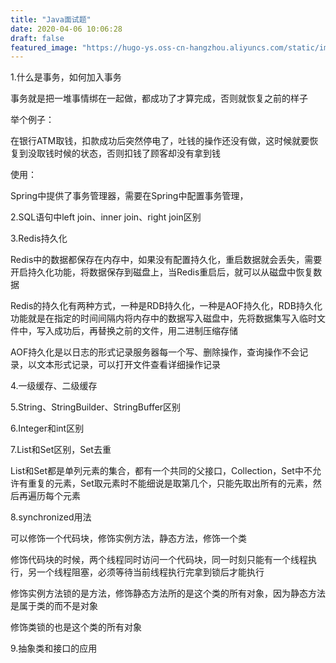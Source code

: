 ```yaml
---
title: "Java面试题"
date: 2020-04-06 10:06:28
draft: false
featured_image: "https://hugo-ys.oss-cn-hangzhou.aliyuncs.com/static/img/java.png"
---
```

1.什么是事务，如何加入事务

事务就是把一堆事情绑在一起做，都成功了才算完成，否则就恢复之前的样子

举个例子：

在银行ATM取钱，扣款成功后突然停电了，吐钱的操作还没有做，这时候就要恢复到没取钱时候的状态，否则扣钱了顾客却没有拿到钱

使用：

Spring中提供了事务管理器，需要在Spring中配置事务管理，

2.SQL语句中left join、inner join、right join区别

3.Redis持久化

Redis中的数据都保存在内存中，如果没有配置持久化，重启数据就会丢失，需要开启持久化功能，将数据保存到磁盘上，当Redis重启后，就可以从磁盘中恢复数据

Redis的持久化有两种方式，一种是RDB持久化，一种是AOF持久化，RDB持久化功能就是在指定的时间间隔内将内存中的数据写入磁盘中，先将数据集写入临时文件中，写入成功后，再替换之前的文件，用二进制压缩存储

AOF持久化是以日志的形式记录服务器每一个写、删除操作，查询操作不会记录，以文本形式记录，可以打开文件查看详细操作记录

4.一级缓存、二级缓存

5.String、StringBuilder、StringBuffer区别

6.Integer和int区别

7.List和Set区别，Set去重

List和Set都是单列元素的集合，都有一个共同的父接口，Collection，Set中不允许有重复的元素，Set取元素时不能细说是取第几个，只能先取出所有的元素，然后再遍历每个元素

8.synchronized用法

可以修饰一个代码块，修饰实例方法，静态方法，修饰一个类

修饰代码块的时候，两个线程同时访问一个代码块，同一时刻只能有一个线程执行，另一个线程阻塞，必须等待当前线程执行完拿到锁后才能执行

修饰实例方法锁的是方法，修饰静态方法所的是这个类的所有对象，因为静态方法是属于类的而不是对象

修饰类锁的也是这个类的所有对象

9.抽象类和接口的应用
